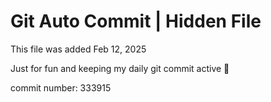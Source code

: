 # Git Auto Commit | Hidden File

This file was added Feb 12, 2025

Just for fun and keeping my daily git commit active 🤪

commit number: 333915
